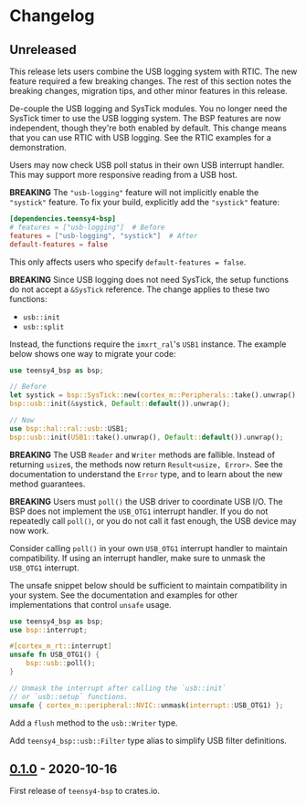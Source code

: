 # Changelog

## Unreleased

This release lets users combine the USB logging system with RTIC. The new
feature required a few breaking changes. The rest of this section notes
the breaking changes, migration tips, and other minor features in this
release.

De-couple the USB logging and SysTick modules. You no longer need the SysTick
timer to use the USB logging system. The BSP features are now independent,
though they're both enabled by default. This change means that you can use
RTIC with USB logging. See the RTIC examples for a demonstration.

Users may now check USB poll status in their own USB interrupt handler. This
may support more responsive reading from a USB host.

**BREAKING** The `"usb-logging"` feature will not implicitly enable the
`"systick"` feature. To fix your build, explicitly add the `"systick"` feature:

```toml
[dependencies.teensy4-bsp]
# features = ["usb-logging"]  # Before
features = ["usb-logging", "systick"]  # After
default-features = false
```

This only affects users who specify `default-features = false`.

**BREAKING** Since USB logging does not need SysTick, the setup functions
do not accept a `&SysTick` reference. The change applies to these two
functions:

- `usb::init`
- `usb::split`

Instead, the functions require the `imxrt_ral`'s `USB1` instance. The example
below shows one way to migrate your code:

```rust
use teensy4_bsp as bsp;

// Before
let systick = bsp::SysTick::new(cortex_m::Peripherals::take().unwrap().SYST);
bsp::usb::init(&systick, Default::default()).unwrap();

// Now
use bsp::hal::ral::usb::USB1;
bsp::usb::init(USB1::take().unwrap(), Default::default()).unwrap();
```

**BREAKING** The USB `Reader` and `Writer` methods are fallible. Instead of
returning `usize`s, the methods now return `Result<usize, Error>`. See the
documentation to understand the `Error` type, and to learn about the new
method guarantees.

**BREAKING** Users must `poll()` the USB driver to coordinate USB I/O. The BSP
does not implement the `USB_OTG1` interrupt handler. If you do not 
repeatedly call `poll()`, or you do not call it fast enough, the USB device may
now work.

Consider calling `poll()` in your own `USB_OTG1` interrupt handler to maintain
compatibility. If using an interrupt handler, make sure to unmask the `USB_OTG1`
interrupt.

The unsafe snippet below should be sufficient to maintain compatibility in your
system. See the documentation and examples for other implementations that control
`unsafe` usage.

```rust
use teensy4_bsp as bsp;
use bsp::interrupt;

#[cortex_m_rt::interrupt]
unsafe fn USB_OTG1() {
    bsp::usb::poll();
}

// Unmask the interrupt after calling the `usb::init`
// or `usb::setup` functions.
unsafe { cortex_m::peripheral::NVIC::unmask(interrupt::USB_OTG1) };
```

Add a `flush` method to the `usb::Writer` type.

Add `teensy4_bsp::usb::Filter` type alias to simplify USB filter definitions.

## [0.1.0] - 2020-10-16

First release of `teensy4-bsp` to crates.io.

[0.1.0]: https://github.com/mciantyre/teensy4-rs/releases/tag/teensy4-bsp-0.1.0
